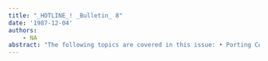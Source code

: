 ```yaml
---
title: "_HOTLINE_! _Bulletin_ 8"
date: '1987-12-04'
authors: 
    - NA
abstract: "The following topics are covered in this issue: • Porting Common Lisp Files to Lyric • Compiling Non-Xerox Common Lisp Files in Lyric • XCL: EXEC Window Property Bug • XCL:ADD-EXEC Window Property Bug • Restoring Multiply Advised Functions • Interpreted and Compiled Macros"
---
```


